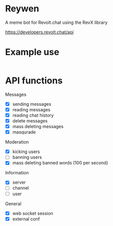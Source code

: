 # Reywen 
A meme bot for Revolt.chat using the RevX library

https://developers.revolt.chat/api

# Example use

```rust:.example.rs

```   



# API functions

Messages
- [x] sending messages
- [x] reading messages
- [x] reading chat history
- [x] delete messages
- [x] mass deleting messages
- [X] masqurade

Moderation
- [x] kicking users
- [ ] banning users
- [x] mass deleting banned words (100 per second)

Information
- [x] server
- [ ] channel
- [ ] user

General
- [x] web socket session
- [x] external conf
